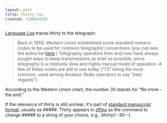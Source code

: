 ```yaml
---
layout: post
title: Thirty Too
created: 1186454292
---
```

[Language Log](http://itre.cis.upenn.edu/~myl/languagelog/archives/004800.html) traces *thirty* to the telegraph:

> Back in 1859, Western Union established some standard numeric codes to be used for common telegraphic conventions (you can see the entire list [here](http://scard.buffnet.net/pages/tele/wurules1866/92code.html).) Telegraphy operators then and now have always sought ways to keep transmissions as brief as possible, since telegraphy is a relatively slow and highly manual mode of operation. <!--break--> A few of these codes are still in use today ("73" being the most common, used among Amateur Radio operators to say "best regards").

According to the Western Union chart, the number 30 stands for "No more - the end."

If the relevance of thirty is still unclear, it's part of [standard manuscript format](http://www.mcdemarco.net/sffms/info/ManuscriptFormat.html), usually as #####.  Thirty appears in [sffms](http://www.mcdemarco.net/sffms/) as the command to change ##### to a string of your choice, e.g.,  \thirty{--30--}.
